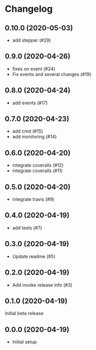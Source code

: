 Changelog
=========

0.10.0 (2020-05-03)
-------------------
- add stepper (#29)

0.9.0 (2020-04-26)
------------------
- fixes on event (#24)
- Fix events and several changes (#19)

0.8.0 (2020-04-24)
------------------
- add events (#17)

0.7.0 (2020-04-23)
------------------
- add cmd (#15)
- add monitoring (#14)

0.6.0 (2020-04-20)
------------------
- integrate coveralls (#12)
- integrate coveralls (#11)

0.5.0 (2020-04-20)
------------------
- integrate travis (#9)

0.4.0 (2020-04-19)
------------------
- add tests (#7)

0.3.0 (2020-04-19)
------------------
- Update readme (#5)

0.2.0 (2020-04-19)
------------------
- Add invoke release info (#3)

0.1.0 (2020-04-19)
------------------
Initial beta release

0.0.0 (2020-04-19)
------------------
- Initial setup